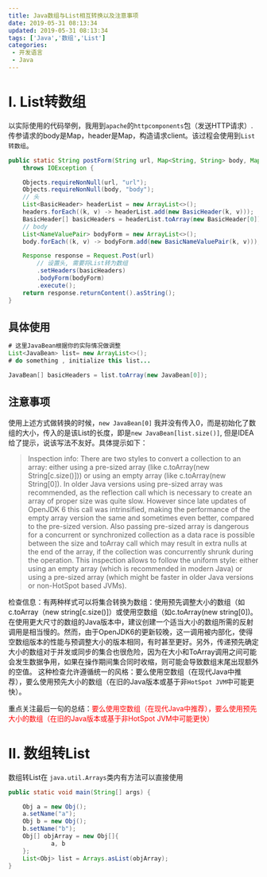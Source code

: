 ```yaml
---
title: Java数组与List相互转换以及注意事项
date: 2019-05-31 08:13:34
updated: 2019-05-31 08:13:34
tags: ['Java','数组','List']
categories: 
 - 开发语言
 - Java
---
```


# Ⅰ. List转数组

以实际使用的代码举例，我用到`apache`的`httpcomponents`包（发送HTTP请求）. 传参请求的body是Map，header是Map，构造请求client。该过程会使用到`List转数组`。


```java
public static String postForm(String url, Map<String, String> body, Map<String, String> headers) 
    throws IOException {

    Objects.requireNonNull(url, "url");
    Objects.requireNonNull(body, "body");
    // 头
    List<BasicHeader> headerList = new ArrayList<>();
    headers.forEach((k, v) -> headerList.add(new BasicHeader(k, v)));
    BasicHeader[] basicHeaders = headerList.toArray(new BasicHeader[0]);
    // body
    List<NameValuePair> bodyForm = new ArrayList<>();
    body.forEach((k, v) -> bodyForm.add(new BasicNameValuePair(k, v)));

    Response response = Request.Post(url)
        // 设置头, 需要将List转为数组
        .setHeaders(basicHeaders)
        .bodyForm(bodyForm)
        .execute();
    return response.returnContent().asString();
}
```

## 具体使用

```java
# 这里JavaBean根据你的实际情况做调整
List<JavaBean> list= new ArrayList<>();
# do something , initialize this list...

JavaBean[] basicHeaders = list.toArray(new JavaBean[0]);
```

## 注意事项

使用上述方式做转换的时候，`new JavaBean[0]` 我并没有传入0，而是初始化了数组的大小，传入的是该List的长度，即是`new JavaBean[list.size()]`, 但是IDEA给了提示，说该写法不友好。具体提示如下：
>Inspection info: There are two styles to convert a collection to an array: either using a pre-sized array (like c.toArray(new String[c.size()])) or using an empty array (like c.toArray(new String[0]).
In older Java versions using pre-sized array was recommended, as the reflection call which is necessary to create an array of proper size was quite slow. However since late updates of OpenJDK 6 this call was intrinsified, making the performance of the empty array version the same and sometimes even better, compared to the pre-sized version. Also passing pre-sized array is dangerous for a concurrent or synchronized collection as a data race is possible between the size and toArray call which may result in extra nulls at the end of the array, if the collection was concurrently shrunk during the operation.
This inspection allows to follow the uniform style: either using an empty array (which is recommended in modern Java) or using a pre-sized array (which might be faster in older Java versions or non-HotSpot based JVMs).


检查信息：有两种样式可以将集合转换为数组：使用预先调整大小的数组（如c.toArray（new string[c.size()]）或使用空数组（如c.toArray(new string[0])。
在使用更大尺寸的数组的Java版本中，建议创建一个适当大小的数组所需的反射调用是相当慢的。然而，由于OpenJDK6的更新较晚，这一调用被内部化，使得空数组版本的性能与预调整大小的版本相同，有时甚至更好。另外，传递预先确定大小的数组对于并发或同步的集合也很危险，因为在大小和ToArray调用之间可能会发生数据争用，如果在操作期间集合同时收缩，则可能会导致数组末尾出现额外的空值。
这种检查允许遵循统一的风格：要么使用空数组（在现代Java中推荐），要么使用预先大小的数组（在旧的Java版本或基于非`HotSpot JVM`中可能更快）。


重点关注最后一句的总结：<font color=red>要么使用空数组（在现代Java中推荐），要么使用预先大小的数组（在旧的Java版本或基于非HotSpot JVM中可能更快）</font>

# Ⅱ. 数组转List

数组转List在 `java.util.Arrays`类内有方法可以直接使用

```java
public static void main(String[] args) {

    Obj a = new Obj();
    a.setName("a");
    Obj b = new Obj();
    b.setName("b");
    Obj[] objArray = new Obj[]{
            a, b
    };
    List<Obj> list = Arrays.asList(objArray);
}
```
